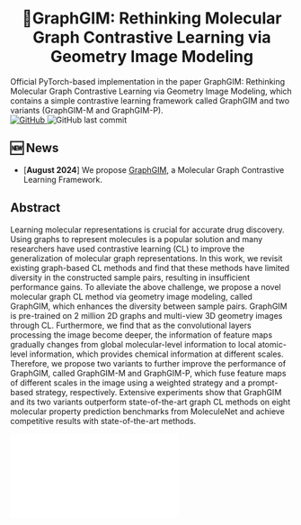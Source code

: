 <h1 align="center">  📃GraphGIM: Rethinking Molecular Graph Contrastive Learning via Geometry Image Modeling  </h1>
Official PyTorch-based implementation in the paper GraphGIM: Rethinking Molecular Graph Contrastive Learning via Geometry Image Modeling, which contains a simple contrastive learning framework called GraphGIM and two variants (GraphGIM-M and GraphGIM-P).
<div>
<a href="https://github.com/cyli029/GraphGIM/blob/main/LICENSE">
    <img alt="GitHub" src="https://img.shields.io/github/license/cyli029/GraphGIM?style=flat-square">
</a><img alt="GitHub last commit" src="https://img.shields.io/github/last-commit/cyli029/GraphGIM?style=flat-square">
</div>


## 🆕 News

- \[**August 2024**\] We propose [GraphGIM](https://github.com/cyli029/GraphGIM), a Molecular Graph Contrastive Learning Framework.

## Abstract
Learning molecular representations is crucial for accurate drug discovery. Using graphs to represent molecules is a popular solution and many researchers have used contrastive learning (CL) to improve the generalization of molecular graph representations. In this work, we revisit existing graph-based CL methods and find that these methods have limited diversity in the constructed sample pairs, resulting in insufficient performance gains. To alleviate the above challenge, we propose a novel molecular graph CL method via geometry image modeling, called GraphGIM, which enhances the diversity between sample pairs. GraphGIM is pre-trained on 2 million 2D graphs and multi-view 3D geometry images through CL. Furthermore, we find that as the convolutional layers processing the image become deeper, the information of feature maps gradually changes from global molecular-level information to local atomic-level information, which provides chemical information at different scales. Therefore, we propose two variants to further improve the performance of GraphGIM, called GraphGIM-M and GraphGIM-P, which fuse feature maps of different scales in the image using a weighted strategy and a prompt-based strategy, respectively. Extensive experiments show that GraphGIM and its two variants outperform state-of-the-art graph CL methods on eight molecular property prediction benchmarks from MoleculeNet and achieve competitive results with state-of-the-art methods.


![framework](./assets/framework.pdf)
